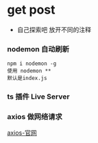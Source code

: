 # get post
 - 自己探索吧 放开不同的注释
### nodemon 自动刷新 
    
    npm i nodemon -g
    使用 nodemon **
    默认是index.js
    
### ts 插件 Live Server
### axios 做网络请求
[axios-官网](https://www.kancloud.cn/yunye/axios/234845)
